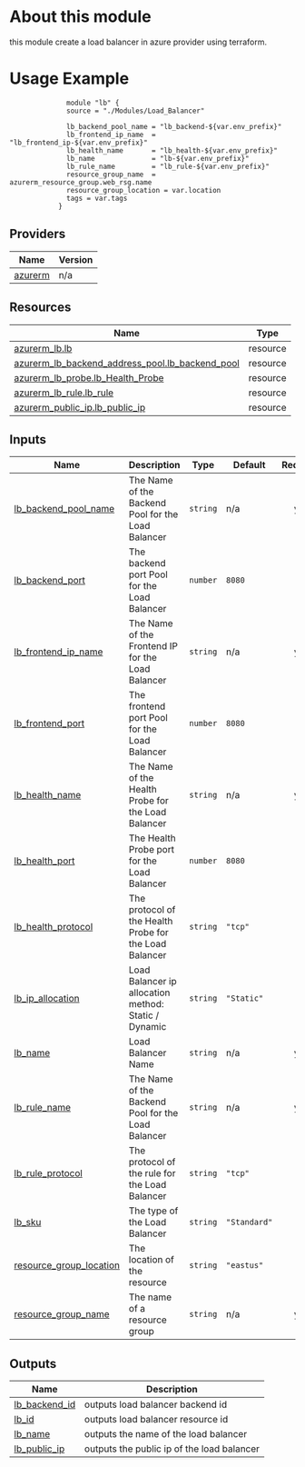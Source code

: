 <!-- BEGIN_TF_DOCS -->

# About this module
this module create a load balancer in azure provider using terraform.

# Usage Example

                  module "lb" {
                  source = "./Modules/Load_Balancer"

                  lb_backend_pool_name = "lb_backend-${var.env_prefix}"
                  lb_frontend_ip_name  = "lb_frontend_ip-${var.env_prefix}"
                  lb_health_name       = "lb_health-${var.env_prefix}"
                  lb_name              = "lb-${var.env_prefix}"
                  lb_rule_name         = "lb_rule-${var.env_prefix}"
                  resource_group_name  = azurerm_resource_group.web_rsg.name
                  resource_group_location = var.location
                  tags = var.tags
                }

## Providers

| Name | Version |
|------|---------|
| <a name="provider_azurerm"></a> [azurerm](#provider\_azurerm) | n/a |

## Resources

| Name | Type |
|------|------|
| [azurerm_lb.lb](https://registry.terraform.io/providers/hashicorp/azurerm/latest/docs/resources/lb) | resource |
| [azurerm_lb_backend_address_pool.lb_backend_pool](https://registry.terraform.io/providers/hashicorp/azurerm/latest/docs/resources/lb_backend_address_pool) | resource |
| [azurerm_lb_probe.lb_Health_Probe](https://registry.terraform.io/providers/hashicorp/azurerm/latest/docs/resources/lb_probe) | resource |
| [azurerm_lb_rule.lb_rule](https://registry.terraform.io/providers/hashicorp/azurerm/latest/docs/resources/lb_rule) | resource |
| [azurerm_public_ip.lb_public_ip](https://registry.terraform.io/providers/hashicorp/azurerm/latest/docs/resources/public_ip) | resource |

## Inputs

| Name | Description | Type | Default | Required |
|------|-------------|------|---------|:--------:|
| <a name="input_lb_backend_pool_name"></a> [lb\_backend\_pool\_name](#input\_lb\_backend\_pool\_name) | The Name of the Backend Pool for the Load Balancer | `string` | n/a | yes |
| <a name="input_lb_backend_port"></a> [lb\_backend\_port](#input\_lb\_backend\_port) | The backend port Pool for the Load Balancer | `number` | `8080` | no |
| <a name="input_lb_frontend_ip_name"></a> [lb\_frontend\_ip\_name](#input\_lb\_frontend\_ip\_name) | The Name of the Frontend IP for the Load Balancer | `string` | n/a | yes |
| <a name="input_lb_frontend_port"></a> [lb\_frontend\_port](#input\_lb\_frontend\_port) | The frontend port Pool for the Load Balancer | `number` | `8080` | no |
| <a name="input_lb_health_name"></a> [lb\_health\_name](#input\_lb\_health\_name) | The Name of the Health Probe for the Load Balancer | `string` | n/a | yes |
| <a name="input_lb_health_port"></a> [lb\_health\_port](#input\_lb\_health\_port) | The Health Probe port for the Load Balancer | `number` | `8080` | no |
| <a name="input_lb_health_protocol"></a> [lb\_health\_protocol](#input\_lb\_health\_protocol) | The protocol of the Health Probe for the Load Balancer | `string` | `"tcp"` | no |
| <a name="input_lb_ip_allocation"></a> [lb\_ip\_allocation](#input\_lb\_ip\_allocation) | Load Balancer ip allocation method: Static / Dynamic | `string` | `"Static"` | no |
| <a name="input_lb_name"></a> [lb\_name](#input\_lb\_name) | Load Balancer Name | `string` | n/a | yes |
| <a name="input_lb_rule_name"></a> [lb\_rule\_name](#input\_lb\_rule\_name) | The Name of the Backend Pool for the Load Balancer | `string` | n/a | yes |
| <a name="input_lb_rule_protocol"></a> [lb\_rule\_protocol](#input\_lb\_rule\_protocol) | The protocol of the rule for the Load Balancer | `string` | `"tcp"` | no |
| <a name="input_lb_sku"></a> [lb\_sku](#input\_lb\_sku) | The type of the Load Balancer | `string` | `"Standard"` | no |
| <a name="input_resource_group_location"></a> [resource\_group\_location](#input\_resource\_group\_location) | The location of the resource | `string` | `"eastus"` | no |
| <a name="input_resource_group_name"></a> [resource\_group\_name](#input\_resource\_group\_name) | The name of a resource group | `string` | n/a | yes |

## Outputs

| Name | Description |
|------|-------------|
| <a name="output_lb_backend_id"></a> [lb\_backend\_id](#output\_lb\_backend\_id) | outputs load balancer backend  id |
| <a name="output_lb_id"></a> [lb\_id](#output\_lb\_id) | outputs load balancer resource id |
| <a name="output_lb_name"></a> [lb\_name](#output\_lb\_name) | outputs the name of the load balancer  |
| <a name="output_lb_public_ip"></a> [lb\_public\_ip](#output\_lb\_public\_ip) | outputs the public ip of the load balancer |
<!-- END_TF_DOCS -->
